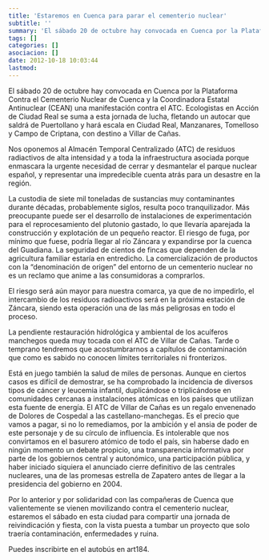 ```yaml
---
title: 'Estaremos en Cuenca para parar el cementerio nuclear'
subtitle: ''
summary: 'El sábado 20 de octubre hay convocada en Cuenca por la Plataforma Contra el Cementerio Nuclear de Cuenca y la Coordinadora Estatal Antinuclear (CEAN) una manifestación contra el ATC. Ecologistas en Acción de Ciudad Real se suma a esta jornada de lucha, fletando un autocar que saldrá de Puertollano y hará escala en Ciudad Real, Manzanares, Tomelloso y Campo de Criptana, con destino a Villar de Cañas.'
tags: []
categories: []
asociacion: []
date: 2012-10-18 10:03:44
lastmod:
---
```


El sábado 20 de octubre hay convocada en Cuenca por la Plataforma Contra el Cementerio Nuclear de Cuenca y la Coordinadora Estatal Antinuclear (CEAN) una manifestación contra el ATC. Ecologistas en Acción de Ciudad Real se suma a esta jornada de lucha, fletando un autocar que saldrá de Puertollano y hará escala en Ciudad Real, Manzanares, Tomelloso y Campo de Criptana, con destino a Villar de Cañas.

Nos oponemos al Almacén Temporal Centralizado (ATC) de residuos radiactivos de alta intensidad y a toda la infraestructura asociada porque enmascara la urgente necesidad de cerrar y desmantelar el parque nuclear español, y representar una impredecible cuenta atrás para un desastre en la región.

La custodia de siete mil toneladas de sustancias muy contaminantes durante décadas, probablemente siglos, resulta poco tranquilizador. Más preocupante puede ser el desarrollo de instalaciones de experimentación para el reprocesamiento del plutonio gastado, lo que llevaría aparejada la construcción y explotación de un pequeño reactor. El riesgo de fuga, por mínimo que fuese, podría llegar al río Záncara y expandirse por la cuenca del Guadiana. La seguridad de cientos de fincas que dependen de la agricultura familiar estaría en entredicho. La comercialización de productos con la “denominación de origen” del entorno de un cementerio nuclear no es un reclamo que anime a las consumidoras a comprarlos.

El riesgo será aún mayor para nuestra comarca, ya que de no impedirlo, el intercambio de los residuos radioactivos será en la próxima estación de Záncara, siendo esta operación una de las más peligrosas en todo el proceso. 

La pendiente restauración hidrológica y ambiental de los acuíferos manchegos queda muy tocada con el ATC de Villar de Cañas. Tarde o temprano tendremos que acostumbrarnos a capítulos de contaminación que como es sabido no conocen límites territoriales ni fronterizos.

Está en juego también la salud de miles de personas. Aunque en ciertos casos es difícil de demostrar, se ha comprobado la incidencia de diversos tipos de cáncer y leucemia infantil, duplicándose o triplicándose en comunidades cercanas a instalaciones atómicas en los países que utilizan esta fuente de energía.
El ATC de Villar de Cañas es un regalo envenenado de Dolores de Cospedal a las castellano-manchegas. Es el precio que vamos a pagar, si no lo remediamos, por la ambición y el ansia de poder de este personaje y de su círculo de influencia. Es intolerable que nos convirtamos en el basurero atómico de todo el país, sin haberse dado en ningún momento un debate propicio, una transparencia informativa por parte de los gobiernos central y autonómico, una participación pública, y haber iniciado siquiera el anunciado cierre definitivo de las centrales nucleares, una de las promesas estrella de Zapatero antes de llegar a la presidencia del gobierno en 2004.

Por lo anterior y por solidaridad con las compañeras de Cuenca que valientemente se vienen movilizando contra el cementerio nuclear, estaremos el sábado en esta ciudad para compartir una jornada de reivindicación y fiesta, con la vista puesta a tumbar un proyecto que solo traería contaminación, enfermedades y ruina.

Puedes inscribirte en el autobús en art184.

